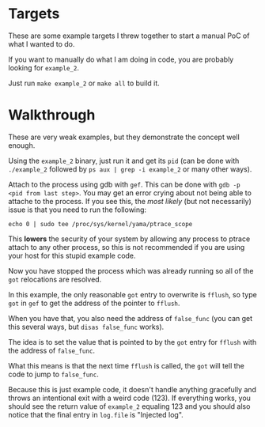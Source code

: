 # Targets

These are some example targets I threw together to start a manual PoC of what I wanted to do.

If you want to manually do what I am doing in code, you are probably looking for `example_2`.

Just run `make example_2` or `make all` to build it.

# Walkthrough

These are very weak examples, but they demonstrate the concept well enough.

Using the `example_2` binary, just run it and get its `pid` (can be done with `./example_2` followed by `ps aux | grep -i example_2` or many other ways).

Attach to the process using gdb with `gef`. This can be done with `gdb -p <pid from last step>`. You may get an error crying about not being able to attache to the process. If you see this, the *most likely* (but not necessarily) issue is that you need to run the following:

```
echo 0 | sudo tee /proc/sys/kernel/yama/ptrace_scope
```

This **lowers** the security of your system by allowing any process to ptrace attach to any other process, so this is not recommended if you are using your host for this stupid example code.

Now you have stopped the process which was already running so all of the `got` relocations are resolved. 

In this example, the only reasonable `got` entry to overwrite is `fflush`, so type `got` in `gef` to get the address of the pointer to `fflush`.

When you have that, you also need the address of `false_func` (you can get this several ways, but `disas false_func` works).

The idea is to set the value that is pointed to by the `got` entry for `fflush` with the address of `false_func`. 

What this means is that the next time `fflush` is called, the `got` will tell the code to jump to `false_func`.

Because this is just example code, it doesn't handle anything gracefully and throws an intentional exit with a weird code (123). If everything works, you should see the return value of `example_2` equaling 123 and you should also notice that the final entry in `log.file` is "Injected log".
